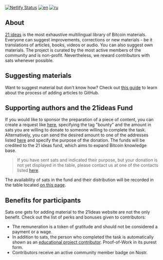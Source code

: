 [![Netlify Status](https://api.netlify.com/api/v1/badges/52becd2c-37ca-4575-a4ed-03806311e91b/deploy-status)](https://app.netlify.com/sites/21ideas/deploys)
[![en](https://img.shields.io/badge/lang-eng-orange)](https://github.com/21ideas-org/21ideas.org/blob/main/README.md)
[![ru](https://img.shields.io/badge/язык-ру-orange)](https://github.com/21ideas-org/21ideas.org/blob/main/README.ru.md)

## About 

[21 ideas](https://21ideas.org) is the most exhaustive multilingual library of Bitcoin materials. Everyone can suggest improvements, corrections or new materials - be it translations of articles, books, videos or audio. You can also suggest own materials. The project is curated by the most active members of the community and is non-profit. Nevertheless, we reward contributors with sats whenever possible.

## Suggesting materials

Want to suggest material but don't know how? Check out [this guide](https://21ideas.org/en/github/) to learn about the process of adding articles to GitHub.

## Supporting authors and the 21ideas Fund

If you would like to sponsor the preparation of a piece of content, you can create a request like [here](https://github.com/21ideas-org/21ideas.org/issues/3), specifying the tag "bounty" and the amount in sats you are willing to donate to someone willing to complete the task. Alternatively, you can send the desired amount to one of the addresses listed [here](https://21ideas.org/contribute/) and specify the purpose of the donation. The funds will be credited to the 21 ideas fund, which aims to expand Bitcoin knowledge base.

> If you have sent sats and indicated their purpose, but your donation is not yet displayed in the table, please contact us at one of the contacts listed [here](https://21ideas.org/en/feedback/).

The availability of sats in the fund and their distribution will be recorded in the table located [on this page](https://21ideas.org/table).

## Benefits for participants

Sats one gets for adding material to the 21ideas website are not the only benefit. Check out the list of perks and bonuses given to contributors:

- The remuneration is a token of gratitude and should not be considered a payment or a wage.
- In addition to sats, the person who completed the task is automatically shown as an [educational project contributor](https://github.com/21ideas-org/21ideas.org/graphs/contributors). Proof-of-Work in its purest form.
- Contributors receive an active community member badge on Nostr.
